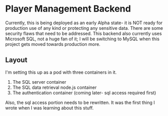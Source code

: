 Player Management Backend
===
Currently, this is being deployed as an early Alpha state- it is NOT ready for production use of any kind or protecting any sensitive data. There are some security flaws that need to be addressed. This backend also currently uses Microsoft SQL, not a huge fan of it; I will be switching to MySQL when this project gets moved towards production more.

## Layout
I'm setting this up as a pod with three containers in it.
1. The SQL server container
2. The SQL data retrieval node.js container
3. The authentication container (coming later- sql access required first)

Also, the sql access portion needs to be rewritten. It was the first thing I wrote when I was learning about this stuff.